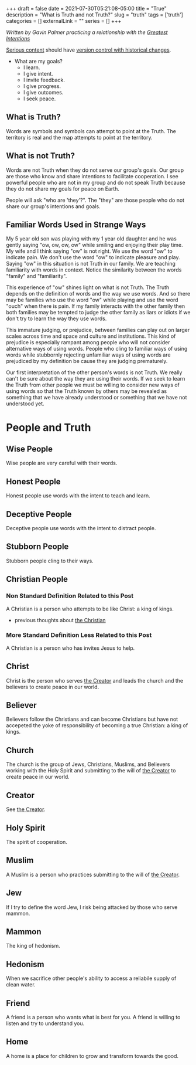 +++ 
draft = false
date = 2021-07-30T05:21:08-05:00
title = "True"
description = "What is Truth and not Truth?"
slug = "truth" 
tags = ['truth']
categories = []
externalLink = ""
series = []
+++

*Written by Gavin Palmer practicing a relationship with the [Greatest Intentions](/posts/helping-the-greatest-intentions)*

[Serious content](/posts/content-creation) should have [version control with historical changes](https://github.com/heroLFG/hugo-herolfg-site/commits/dev/content/posts/government.md).

- What are my goals?
  - I learn.
  - I give intent.
  - I invite feedback.
  - I give progress.
  - I give outcomes.
  - I seek peace.

## What is Truth?

Words are symbols and symbols can attempt to point at the Truth.  The territory is real and the map attempts to point at the territory.

## What is not Truth?

Words are not Truth when they do not serve our group's goals.  Our group are those who know and share intentions to facilitate cooperation.  I see powerful people who are not in my group and do not speak Truth because they do not share my goals for peace on Earth.

People will ask "who are 'they'?".  The "they" are those people who do not share our group's intentions and goals.

## Familiar Words Used in Strange Ways

My 5 year old son was playing with my 1 year old daughter and he was gently saying "ow, ow, ow, ow" while smiling and enjoying their play time.  My wife and I think saying "ow" is not right.  We use the word "ow" to indicate pain.  We don't use the word "ow" to indicate pleasure and play.  Saying "ow" in this situation is not Truth in our family.  We are teaching familiarity with words in context.  Notice the similarity between the words "family" and "familiarity".

This experience of "ow" shines light on what is not Truth.  The Truth depends on the definition of words and the way we use words.  And so there may be families who use the word "ow" while playing and use the word "ouch" when there is pain.  If my family interacts with the other family then both families may be tempted to judge the other family as liars or idiots if we don't try to learn the way they use words.

This immature judging, or prejudice, between families can play out on larger scales across time and space and culture and institutions.  This kind of prejudice is especially rampant among people who will not consider alternative ways of using words.  People who cling to familiar ways of using words while stubbornly rejecting unfamiliar ways of using words are prejudiced by my definition be cause they are judging prematurely.

Our first interpretation of the other person's words is not Truth.  We really can't be sure about the way they are using their words.  If we seek to learn the Truth from other people we must be willing to consider new ways of using words so that the Truth known by others may be revealed as something that we have already understood or something that we have not understood yet.

# People and Truth

## Wise People

Wise people are very careful with their words.

## Honest People

Honest people use words with the intent to teach and learn.

## Deceptive People

Deceptive people use words with the intent to distract people.

## Stubborn People

Stubborn people cling to their ways.

## Christian People

### Non Standard Definition Related to this Post

A Christian is a person who attempts to be like Christ: a king of kings.

- previous thoughts about [the Christian](/posts/the-christian)

### More Standard Definition Less Related to this Post

A Christian is a person who has invites Jesus to help.

## Christ

Christ is the person who serves [the Creator](/posts/reminders#g-d) and leads the church and the believers to create peace in our world.

## Believer

Believers follow the Christians and can become Christians but have not accepeted the yoke of responsibility of becoming a true Christian: a king of kings.

## Church

The church is the group of Jews, Christians, Muslims, and Believers working with the Holy Spirit and submitting to the will of [the Creator](/posts/reminders#g-d) to create peace in our world.

## Creator

See [the Creator](/posts/reminders#g-d).

## Holy Spirit

The spirit of cooperation.

## Muslim

A Muslim is a person who practices submitting to the will of [the Creator](/posts/reminders#g-d).

## Jew

If I try to define the word Jew, I risk being attacked by those who serve mammon.

## Mammon

The king of hedonism.

## Hedonism

When we sacrifice other people's ability to access a reliabile supply of clean water.

## Friend

A friend is a person who wants what is best for you.  A friend is willing to listen and try to understand you.

## Home

A home is a place for children to grow and transform towards the good.
